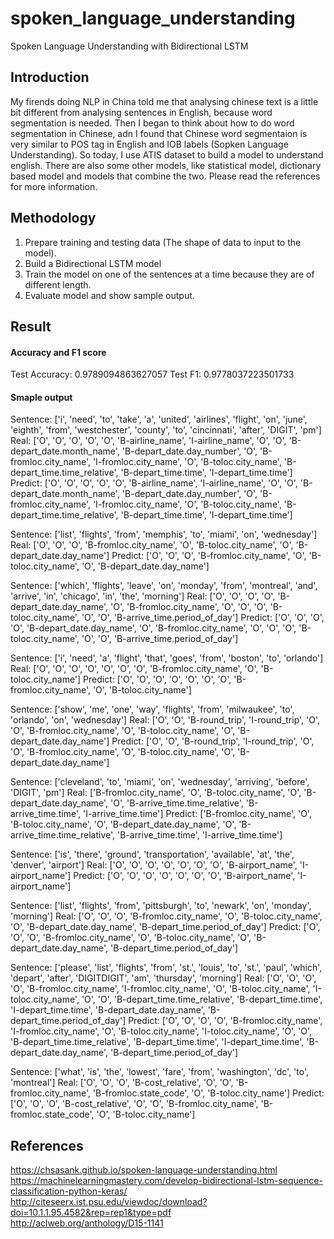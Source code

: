 # spoken_language_understanding
Spoken Language Understanding with Bidirectional LSTM

## Introduction

My firends doing NLP in China told me that analysing chinese text is a little bit different from analysing sentences in English, because word segmentation is needed. Then I began to think about how to do word segmentation in Chinese, adn I found that Chinese word segmentaion is very similar to POS tag in English and IOB labels (Sopken Language Understanding). So today, I use ATIS dataset to build a model to understand english. There are also some other models, like statistical model, dictionary based model and models that combine the two. Please read the references for more information.

## Methodology

1. Prepare training and testing data (The shape of data to input to the model). 
2. Build a Bidirectional LSTM model
3. Train the model on one of the sentences at a time because they are of different length.
4. Evaluate model and show sample output.

## Result

#### Accuracy and F1 score
Test Accuracy: 0.9789094863627057
Test F1: 0.9778037223501733


#### Smaple output
Sentence: ['i', 'need', 'to', 'take', 'a', 'united', 'airlines', 'flight', 'on', 'june', 'eighth', 'from', 'westchester', 'county', 'to', 'cincinnati', 'after', 'DIGIT', 'pm'] 
 Real: ['O', 'O', 'O', 'O', 'O', 'B-airline_name', 'I-airline_name', 'O', 'O', 'B-depart_date.month_name', 'B-depart_date.day_number', 'O', 'B-fromloc.city_name', 'I-fromloc.city_name', 'O', 'B-toloc.city_name', 'B-depart_time.time_relative', 'B-depart_time.time', 'I-depart_time.time'] 
 Predict: ['O', 'O', 'O', 'O', 'O', 'B-airline_name', 'I-airline_name', 'O', 'O', 'B-depart_date.month_name', 'B-depart_date.day_number', 'O', 'B-fromloc.city_name', 'I-fromloc.city_name', 'O', 'B-toloc.city_name', 'B-depart_time.time_relative', 'B-depart_time.time', 'I-depart_time.time'] 

Sentence: ['list', 'flights', 'from', 'memphis', 'to', 'miami', 'on', 'wednesday'] 
 Real: ['O', 'O', 'O', 'B-fromloc.city_name', 'O', 'B-toloc.city_name', 'O', 'B-depart_date.day_name'] 
 Predict: ['O', 'O', 'O', 'B-fromloc.city_name', 'O', 'B-toloc.city_name', 'O', 'B-depart_date.day_name'] 

Sentence: ['which', 'flights', 'leave', 'on', 'monday', 'from', 'montreal', 'and', 'arrive', 'in', 'chicago', 'in', 'the', 'morning'] 
 Real: ['O', 'O', 'O', 'O', 'B-depart_date.day_name', 'O', 'B-fromloc.city_name', 'O', 'O', 'O', 'B-toloc.city_name', 'O', 'O', 'B-arrive_time.period_of_day'] 
 Predict: ['O', 'O', 'O', 'O', 'B-depart_date.day_name', 'O', 'B-fromloc.city_name', 'O', 'O', 'O', 'B-toloc.city_name', 'O', 'O', 'B-arrive_time.period_of_day'] 

Sentence: ['i', 'need', 'a', 'flight', 'that', 'goes', 'from', 'boston', 'to', 'orlando'] 
 Real: ['O', 'O', 'O', 'O', 'O', 'O', 'O', 'B-fromloc.city_name', 'O', 'B-toloc.city_name'] 
 Predict: ['O', 'O', 'O', 'O', 'O', 'O', 'O', 'B-fromloc.city_name', 'O', 'B-toloc.city_name'] 

Sentence: ['show', 'me', 'one', 'way', 'flights', 'from', 'milwaukee', 'to', 'orlando', 'on', 'wednesday'] 
 Real: ['O', 'O', 'B-round_trip', 'I-round_trip', 'O', 'O', 'B-fromloc.city_name', 'O', 'B-toloc.city_name', 'O', 'B-depart_date.day_name'] 
 Predict: ['O', 'O', 'B-round_trip', 'I-round_trip', 'O', 'O', 'B-fromloc.city_name', 'O', 'B-toloc.city_name', 'O', 'B-depart_date.day_name'] 

Sentence: ['cleveland', 'to', 'miami', 'on', 'wednesday', 'arriving', 'before', 'DIGIT', 'pm'] 
 Real: ['B-fromloc.city_name', 'O', 'B-toloc.city_name', 'O', 'B-depart_date.day_name', 'O', 'B-arrive_time.time_relative', 'B-arrive_time.time', 'I-arrive_time.time'] 
 Predict: ['B-fromloc.city_name', 'O', 'B-toloc.city_name', 'O', 'B-depart_date.day_name', 'O', 'B-arrive_time.time_relative', 'B-arrive_time.time', 'I-arrive_time.time'] 

Sentence: ['is', 'there', 'ground', 'transportation', 'available', 'at', 'the', 'denver', 'airport'] 
 Real: ['O', 'O', 'O', 'O', 'O', 'O', 'O', 'B-airport_name', 'I-airport_name'] 
 Predict: ['O', 'O', 'O', 'O', 'O', 'O', 'O', 'B-airport_name', 'I-airport_name'] 

Sentence: ['list', 'flights', 'from', 'pittsburgh', 'to', 'newark', 'on', 'monday', 'morning'] 
 Real: ['O', 'O', 'O', 'B-fromloc.city_name', 'O', 'B-toloc.city_name', 'O', 'B-depart_date.day_name', 'B-depart_time.period_of_day'] 
 Predict: ['O', 'O', 'O', 'B-fromloc.city_name', 'O', 'B-toloc.city_name', 'O', 'B-depart_date.day_name', 'B-depart_time.period_of_day'] 

Sentence: ['please', 'list', 'flights', 'from', 'st.', 'louis', 'to', 'st.', 'paul', 'which', 'depart', 'after', 'DIGITDIGIT', 'am', 'thursday', 'morning'] 
 Real: ['O', 'O', 'O', 'O', 'B-fromloc.city_name', 'I-fromloc.city_name', 'O', 'B-toloc.city_name', 'I-toloc.city_name', 'O', 'O', 'B-depart_time.time_relative', 'B-depart_time.time', 'I-depart_time.time', 'B-depart_date.day_name', 'B-depart_time.period_of_day'] 
 Predict: ['O', 'O', 'O', 'O', 'B-fromloc.city_name', 'I-fromloc.city_name', 'O', 'B-toloc.city_name', 'I-toloc.city_name', 'O', 'O', 'B-depart_time.time_relative', 'B-depart_time.time', 'I-depart_time.time', 'B-depart_date.day_name', 'B-depart_time.period_of_day'] 

Sentence: ['what', 'is', 'the', 'lowest', 'fare', 'from', 'washington', 'dc', 'to', 'montreal'] 
 Real: ['O', 'O', 'O', 'B-cost_relative', 'O', 'O', 'B-fromloc.city_name', 'B-fromloc.state_code', 'O', 'B-toloc.city_name'] 
 Predict: ['O', 'O', 'O', 'B-cost_relative', 'O', 'O', 'B-fromloc.city_name', 'B-fromloc.state_code', 'O', 'B-toloc.city_name'] 

## References
https://chsasank.github.io/spoken-language-understanding.html </br>
https://machinelearningmastery.com/develop-bidirectional-lstm-sequence-classification-python-keras/ </br>
http://citeseerx.ist.psu.edu/viewdoc/download?doi=10.1.1.95.4582&rep=rep1&type=pdf </br>
http://aclweb.org/anthology/D15-1141
